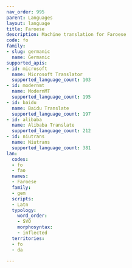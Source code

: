 ```yaml
---
nav_order: 995
parent: Languages
layout: language
title: Faroese
description: Machine translation for Faroese
code: fo
family:
- slug: germanic
  name: Germanic
supported_apis:
- id: microsoft
  name: Microsoft Translator
  supported_language_count: 103
- id: modernmt
  name: ModernMT
  supported_language_count: 195
- id: baidu
  name: Baidu Translate
  supported_language_count: 197
- id: alibaba
  name: Alibaba Translate
  supported_language_count: 212
- id: niutrans
  name: Niutrans
  supported_language_count: 381
lan:
  codes:
  - fo
  - fao
  names:
  - Faroese
  family:
  - gem
  scripts:
  - Latn
  typology:
    word_order:
    - SVO
    morphosyntax:
    - inflected
  territories:
  - fo
  - da

---
```


